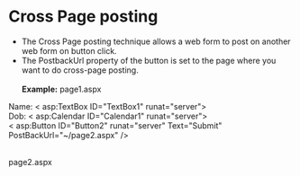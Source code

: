 # Cross Page posting
* The Cross Page posting technique allows a web form to post on another web form on button click. 
* The PostbackUrl property of the button is set to the page where you want to do cross-page posting.<br /><br />
**Example:**
page1.aspx
<html xmlns="http://www.w3.org/1999/xhtml">
<head runat="server">
    <title>cross page posting</title>
</head>
<body>
    <form id="form1" runat="server">
        <div>
        </div>
        <label>Name:</label>
        < asp:TextBox ID="TextBox1" runat="server"></asp:TextBox><br />
        <label>Dob:</label>
        < asp:Calendar ID="Calendar1" runat="server"></asp:Calendar><br />
      < asp:Button ID="Button2" runat="server" Text="Submit" PostBackUrl="~/page2.aspx" /><br/>
    </form>
</body>
</html><br />
    page2.aspx
   <form id="form1" runat="server"> 
        <div> 
        </div>
        <asp:Label ID="Label1" runat="server" Text="Label"></asp:Label>
    </form>
    
    
